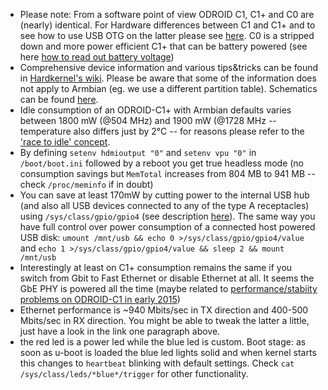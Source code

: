 - Please note: From a software point of view ODROID C1, C1+ and C0 are (nearly) identical. For Hardware differences between C1 and C1+ and to see how to use USB OTG on the latter please see [here](https://odroid.com/dokuwiki/doku.php?id=en:c1_hardware#c1_has_below_improvements_from_the_original_c1). C0 is a stripped down and more power efficient C1+ that can be battery powered (see here [how to read out battery voltage](https://odroid.com/dokuwiki/doku.php?id=en:c0_read_battery_voltage))
- Comprehensive device information and various tips&tricks can be found in [Hardkernel's wiki](https://odroid.com/dokuwiki/doku.php?id=en:odroid-c1). Please be aware that some of the information does not apply to Armbian (eg. we use a different partition table). Schematics can be found [here](https://dn.odroid.com/S805/Schematics/).
- Idle consumption of an ODROID-C1+ with Armbian defaults varies between 1800 mW (@504 MHz) and 1900 mW (@1728 MHz -- temperature also differs just by 2°C -- for reasons please refer to the ['race to idle' concept](https://en.wikipedia.org/wiki/Dynamic_frequency_scaling#Performance_impact).
- By defining `setenv hdmioutput "0"` and `setenv vpu "0"` in `/boot/boot.ini` followed by a reboot you get true headless mode (no consumption savings but `MemTotal` increases from 804 MB to 941 MB -- check `/proc/meminfo` if in doubt)
- You can save at least 170mW by cutting power to the internal USB hub (and also all USB devices connected to any of the type A receptacles) using `/sys/class/gpio/gpio4` (see description [here](https://forum.odroid.com/viewtopic.php?f=112&t=23763#p160852)). The same way you have full control over power consumption of a connected host powered USB disk: `umount /mnt/usb && echo 0 >/sys/class/gpio/gpio4/value` and `echo 1 >/sys/class/gpio/gpio4/value && sleep 2 && mount /mnt/usb`
- Interestingly at least on C1+ consumption remains the same if you switch from Gbit to Fast Ethernet or disable Ethernet at all. It seems the GbE PHY is powered all the time (maybe related to [performance/stabiity problems on ODROID-C1 in early 2015](https://forum.odroid.com/viewtopic.php?f=115&t=8121))
- Ethernet performance is ~940 Mbits/sec in TX direction and 400-500 Mbits/sec in RX direction. You might be able to tweak the latter a little, just have a look in the link one paragraph above.
- the red led is a power led while the blue led is custom. Boot stage: as soon as u-boot is loaded the blue led lights solid and when kernel starts this changes to `heartbeat` blinking with default settings. Check `cat /sys/class/leds/*blue*/trigger` for other functionality.
